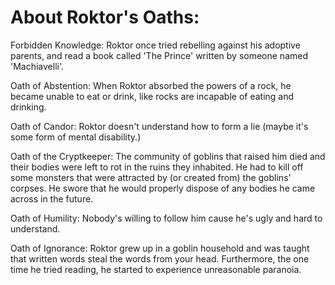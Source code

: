 # About Roktor's Oaths:

Forbidden Knowledge: Roktor once tried rebelling against his adoptive parents, and read a book called 'The Prince' written by someone named 'Machiavelli'.

Oath of Abstention: When Roktor absorbed the powers of a rock, he became unable to eat or drink, like rocks are incapable of eating and drinking.

Oath of Candor: Roktor doesn't understand how to form a lie (maybe it's some form of mental disability.)

Oath of the Cryptkeeper: The community of goblins that raised him died and their bodies were left to rot in the ruins they inhabited. He had to kill off some monsters that were attracted by (or created from) the goblins' corpses. He swore that he would properly dispose of any bodies he came across in the future.

Oath of Humility: Nobody's willing to follow him cause he's ugly and hard to understand.

Oath of Ignorance: Roktor grew up in a goblin household and was taught that written words steal the words from your head. Furthermore, the one time he tried reading, he started to experience unreasonable paranoia.
